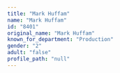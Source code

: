```yaml
---
title: "Mark Huffam"
name: "Mark Huffam"
id: "8401"
original_name: "Mark Huffam"
known_for_department: "Production"
gender: "2"
adult: "false"
profile_path: "null"
---
```


